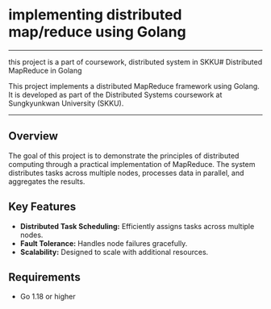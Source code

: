 # implementing distributed map/reduce using Golang
---
this project is a part of coursework, distributed system in SKKU# Distributed MapReduce in Golang

This project implements a distributed MapReduce framework using Golang. It is developed as part of the Distributed Systems coursework at Sungkyunkwan University (SKKU).

---

## Overview

The goal of this project is to demonstrate the principles of distributed computing through a practical implementation of MapReduce. The system distributes tasks across multiple nodes, processes data in parallel, and aggregates the results.

## Key Features

- **Distributed Task Scheduling:** Efficiently assigns tasks across multiple nodes.
- **Fault Tolerance:** Handles node failures gracefully.
- **Scalability:** Designed to scale with additional resources.

## Requirements

- Go 1.18 or higher

